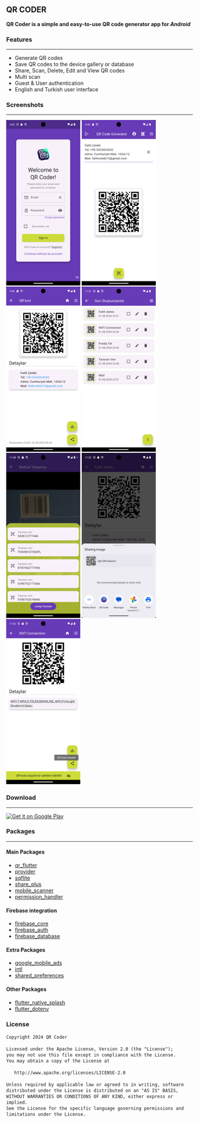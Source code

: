 ## QR CODER

**QR Coder is a simple and easy-to-use QR code generator app for *Android***

### Features

---

- Generate QR codes
- Save QR codes to the device gallery or database
- Share, Scan, Delete, Edit and View QR codes
- Multi scan
- Guest & User authentication
- English and Turkish user interface

### Screenshots

---

<img src="https://github.com/celebiFatih/qr-coder/blob/main/screenshots/1.png?raw=true" width="200">
<img src="https://github.com/celebiFatih/qr-coder/blob/main/screenshots/2.png?raw=true" width="200">
<img src="https://github.com/celebiFatih/qr-coder/blob/main/screenshots/3.png?raw=true" width="200">
<img src="https://github.com/celebiFatih/qr-coder/blob/main/screenshots/4.png?raw=true" width="200">
<img src="https://github.com/celebiFatih/qr-coder/blob/main/screenshots/5.png?raw=true" width="200">
<img src="https://github.com/celebiFatih/qr-coder/blob/main/screenshots/6.png?raw=true" width="200">
<img src="https://github.com/celebiFatih/qr-coder/blob/main/screenshots/7.png?raw=true" width="200">

### Download

---

[<img src="https://play.google.com/intl/en_us/badges/static/images/badges/en_badge_web_generic.png"
     alt="Get it on Google Play"
     height="80">](https://play.google.com/store/apps/details?id=com.qrcoder.app)

### Packages

---

#### Main Packages
- [qr_flutter](https://pub.dev/packages/qr_flutter)
- [provider](https://pub.dev/packages/provider)
- [sqflite](https://pub.dev/packages/sqflite)
- [share_plus](https://pub.dev/packages/share_plus)
- [mobile_scanner](https://pub.dev/packages/mobile_scanner)
- [permission_handler](https://pub.dev/packages/permission_handler)

#### Firebase integration
- [firebase_core](https://pub.dev/packages/firebase_core)
- [firebase_auth](https://pub.dev/packages/firebase_auth)
- [firebase_database](https://pub.dev/packages/firebase_database)

#### Extra Packages
- [google_mobile_ads](https://pub.dev/packages/google_mobile_ads)
- [intl](https://pub.dev/packages/intl)
- [shared_preferences](https://pub.dev/packages/shared_preferences)

#### Other Packages
- [flutter_native_splash](https://pub.dev/packages/flutter_native_splash)
- [flutter_dotenv](https://pub.dev/packages/flutter_dotenv)

### License

```
Copyright 2024 QR Coder

Licensed under the Apache License, Version 2.0 (the "License");
you may not use this file except in compliance with the License.
You may obtain a copy of the License at

   http://www.apache.org/licenses/LICENSE-2.0

Unless required by applicable law or agreed to in writing, software
distributed under the License is distributed on an "AS IS" BASIS,
WITHOUT WARRANTIES OR CONDITIONS OF ANY KIND, either express or implied.
See the License for the specific language governing permissions and
limitations under the License.
```